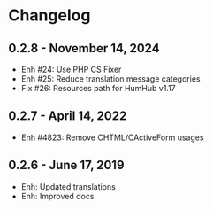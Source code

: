 Changelog
=========

0.2.8 - November 14, 2024
--------------------------
- Enh #24: Use PHP CS Fixer
- Enh #25: Reduce translation message categories
- Fix #26: Resources path for HumHub v1.17
 
0.2.7 - April 14, 2022
----------------------
- Enh #4823: Remove CHTML/CActiveForm usages

0.2.6 - June 17, 2019
-----------------------
- Enh: Updated translations
- Enh: Improved docs
